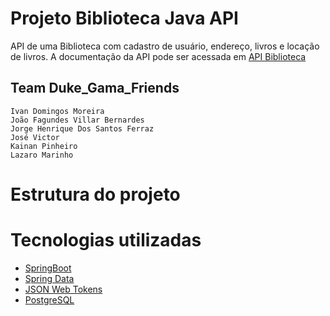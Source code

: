 # Projeto Biblioteca Java API
API de uma Biblioteca com cadastro de usuário, endereço, livros e locação de livros.
A documentação da API pode ser acessada em [API Biblioteca](https://academy-accenture-projeto-fina.herokuapp.com/swagger-ui.html#)
## Team Duke_Gama_Friends
	Ivan Domingos Moreira
	João Fagundes Villar Bernardes
	Jorge Henrique Dos Santos Ferraz
	José Victor
	Kainan Pinheiro
	Lazaro Marinho

# Estrutura do projeto

# Tecnologias utilizadas
- [SpringBoot](https://spring.io/projects/spring-boot#)
- [Spring Data](https://spring.io/projects/spring-data-jpa#)
- [JSON Web Tokens](https://jwt.io/#)
- [PostgreSQL](https://www.postgresql.org/#)

